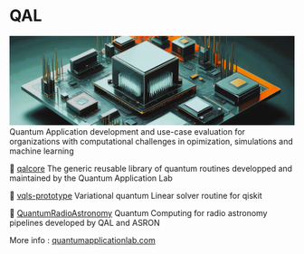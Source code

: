 # QAL
![Generated with Freepik](qal_front.jpeg)
Quantum Application development and use-case evaluation for organizations with computational challenges in opimization, simulations and machine learning 

💎 [qalcore](https://github.com/quantumapplicationlab/qalcore) The generic reusable library of quantum routines developped and maintained by the Quantum Application Lab

🎯 [vqls-prototype](https://github.com/quantumapplicationlab/vqls-prototype) Variational quantum Linear solver routine for qiskit

📡 [QuantumRadioAstronomy](https://github.com/QuantumRadioAstronomy) Quantum Computing for radio astronomy pipelines developed by QAL and ASRON

More info : [quantumapplicationlab.com](https://quantumapplicationlab.com/)
